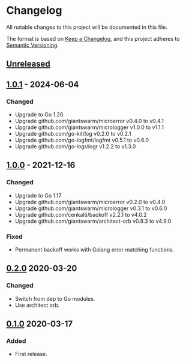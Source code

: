 # Changelog

All notable changes to this project will be documented in this file.

The format is based on [Keep a Changelog](https://keepachangelog.com/en/1.0.0/),
and this project adheres to [Semantic Versioning](https://semver.org/spec/v2.0.0.html).

## [Unreleased]

## [1.0.1] - 2024-06-04

### Changed

- Upgrade to Go 1.20
- Upgrade github.com/giantswarm/microerror v0.4.0 to v0.4.1
- Upgrade github.com/giantswarm/micrologger v1.0.0 to v1.1.1
- Upgrade github.com/go-kit/log v0.2.0 to v0.2.1
- Upgrade github.com/go-logfmt/logfmt v0.5.1 to v0.6.0
- Upgrade github.com/go-logr/logr v1.2.2 to v1.3.0

## [1.0.0] - 2021-12-16

### Changed

- Upgrade to Go 1.17
- Upgrade github.com/giantswarm/microerror v0.2.0 to v0.4.0
- Upgrade github.com/giantswarm/micrologger v0.3.1 to v0.6.0
- Upgrade github.com/cenkalti/backoff v2.2.1 to v4.0.2
- Upgrade github.com/giantswarm/architect-orb v0.8.3 to v4.9.0

### Fixed

- Permanent backoff works with Golang error matching functions.

## [0.2.0] 2020-03-20

### Changed

- Switch from dep to Go modules.
- Use architect orb.

## [0.1.0] 2020-03-17

### Added

- First release.

[Unreleased]: https://github.com/giantswarm/backoff/compare/v1.0.1...HEAD
[1.0.1]: https://github.com/giantswarm/backoff/compare/v1.0.0...v1.0.1
[1.0.0]: https://github.com/giantswarm/backoff/compare/v0.2.0...v1.0.0
[0.2.0]: https://github.com/giantswarm/backoff/releases/tag/v0.1.0...v0.2.0
[0.1.0]: https://github.com/giantswarm/backoff/releases/tag/v0.1.0
